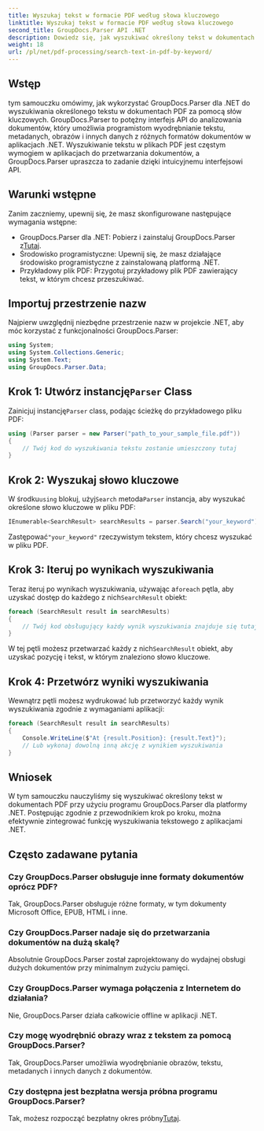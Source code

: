 ```yaml
---
title: Wyszukaj tekst w formacie PDF według słowa kluczowego
linktitle: Wyszukaj tekst w formacie PDF według słowa kluczowego
second_title: GroupDocs.Parser API .NET
description: Dowiedz się, jak wyszukiwać określony tekst w dokumentach PDF za pomocą GroupDocs.Parser dla .NET. Efektywnie integruj zaawansowane możliwości wyszukiwania tekstu ze swoją platformą .NET.
weight: 18
url: /pl/net/pdf-processing/search-text-in-pdf-by-keyword/
---
```

## Wstęp
tym samouczku omówimy, jak wykorzystać GroupDocs.Parser dla .NET do wyszukiwania określonego tekstu w dokumentach PDF za pomocą słów kluczowych. GroupDocs.Parser to potężny interfejs API do analizowania dokumentów, który umożliwia programistom wyodrębnianie tekstu, metadanych, obrazów i innych danych z różnych formatów dokumentów w aplikacjach .NET. Wyszukiwanie tekstu w plikach PDF jest częstym wymogiem w aplikacjach do przetwarzania dokumentów, a GroupDocs.Parser upraszcza to zadanie dzięki intuicyjnemu interfejsowi API.
## Warunki wstępne
Zanim zaczniemy, upewnij się, że masz skonfigurowane następujące wymagania wstępne:
-  GroupDocs.Parser dla .NET: Pobierz i zainstaluj GroupDocs.Parser z[Tutaj](https://releases.groupdocs.com/parser/net/).
- Środowisko programistyczne: Upewnij się, że masz działające środowisko programistyczne z zainstalowaną platformą .NET.
- Przykładowy plik PDF: Przygotuj przykładowy plik PDF zawierający tekst, w którym chcesz przeszukiwać.

## Importuj przestrzenie nazw
Najpierw uwzględnij niezbędne przestrzenie nazw w projekcie .NET, aby móc korzystać z funkcjonalności GroupDocs.Parser:
```csharp
using System;
using System.Collections.Generic;
using System.Text;
using GroupDocs.Parser.Data;
```
##  Krok 1: Utwórz instancję`Parser` Class
 Zainicjuj instancję`Parser` class, podając ścieżkę do przykładowego pliku PDF:
```csharp
using (Parser parser = new Parser("path_to_your_sample_file.pdf"))
{
    // Twój kod do wyszukiwania tekstu zostanie umieszczony tutaj
}
```
## Krok 2: Wyszukaj słowo kluczowe
 W środku`using` blokuj, użyj`Search` metoda`Parser` instancja, aby wyszukać określone słowo kluczowe w pliku PDF:
```csharp
IEnumerable<SearchResult> searchResults = parser.Search("your_keyword");
```
 Zastępować`"your_keyword"` rzeczywistym tekstem, który chcesz wyszukać w pliku PDF.
## Krok 3: Iteruj po wynikach wyszukiwania
 Teraz iteruj po wynikach wyszukiwania, używając a`foreach` pętla, aby uzyskać dostęp do każdego z nich`SearchResult` obiekt:
```csharp
foreach (SearchResult result in searchResults)
{
    // Twój kod obsługujący każdy wynik wyszukiwania znajduje się tutaj
}
```
 W tej pętli możesz przetwarzać każdy z nich`SearchResult` obiekt, aby uzyskać pozycję i tekst, w którym znaleziono słowo kluczowe.
## Krok 4: Przetwórz wyniki wyszukiwania
Wewnątrz pętli możesz wydrukować lub przetworzyć każdy wynik wyszukiwania zgodnie z wymaganiami aplikacji:
```csharp
foreach (SearchResult result in searchResults)
{
    Console.WriteLine($"At {result.Position}: {result.Text}");
    // Lub wykonaj dowolną inną akcję z wynikiem wyszukiwania
}
```

## Wniosek
W tym samouczku nauczyliśmy się wyszukiwać określony tekst w dokumentach PDF przy użyciu programu GroupDocs.Parser dla platformy .NET. Postępując zgodnie z przewodnikiem krok po kroku, można efektywnie zintegrować funkcję wyszukiwania tekstowego z aplikacjami .NET.

## Często zadawane pytania
### Czy GroupDocs.Parser obsługuje inne formaty dokumentów oprócz PDF?
Tak, GroupDocs.Parser obsługuje różne formaty, w tym dokumenty Microsoft Office, EPUB, HTML i inne.
### Czy GroupDocs.Parser nadaje się do przetwarzania dokumentów na dużą skalę?
Absolutnie GroupDocs.Parser został zaprojektowany do wydajnej obsługi dużych dokumentów przy minimalnym zużyciu pamięci.
### Czy GroupDocs.Parser wymaga połączenia z Internetem do działania?
Nie, GroupDocs.Parser działa całkowicie offline w aplikacji .NET.
### Czy mogę wyodrębnić obrazy wraz z tekstem za pomocą GroupDocs.Parser?
Tak, GroupDocs.Parser umożliwia wyodrębnianie obrazów, tekstu, metadanych i innych danych z dokumentów.
### Czy dostępna jest bezpłatna wersja próbna programu GroupDocs.Parser?
 Tak, możesz rozpocząć bezpłatny okres próbny[Tutaj](https://releases.groupdocs.com/).